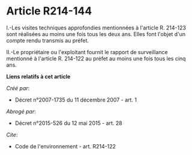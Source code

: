 # Article R214-144

I.-Les visites techniques approfondies mentionnées à l'article R. 214-123 sont réalisées au moins une fois tous les deux ans.
Elles font l'objet d'un compte rendu transmis au préfet. 

II.-Le propriétaire ou l'exploitant fournit le rapport de surveillance mentionné à l'article R. 214-122 au préfet au moins
une fois tous les cinq ans.

**Liens relatifs à cet article**

_Créé par_:

  - Décret n°2007-1735 du 11 décembre 2007 - art. 1

_Abrogé par_:

  - Décret n°2015-526 du 12 mai 2015 - art. 28

_Cite_:

  - Code de l'environnement - art. R214-122
